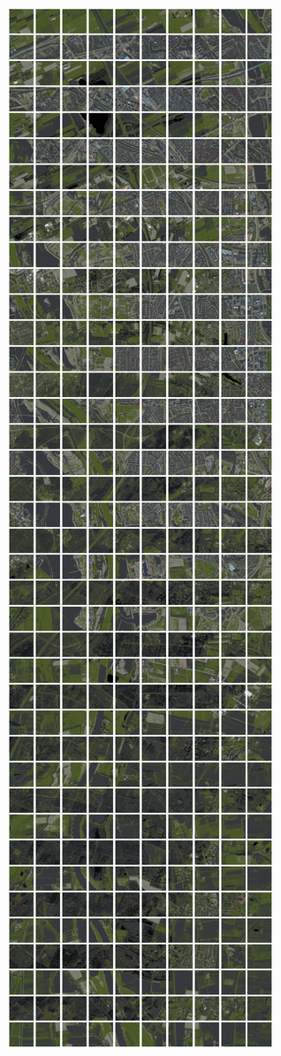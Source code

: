 <html>
<div>
<img src="https://github.com/HakkaTjakka/NL_TILE_MAP/blob/main/18/635/-1051/r.6350.-10510.png" height="44" width="44">
<img src="https://github.com/HakkaTjakka/NL_TILE_MAP/blob/main/18/635/-1051/r.6351.-10510.png" height="44" width="44">
<img src="https://github.com/HakkaTjakka/NL_TILE_MAP/blob/main/18/635/-1051/r.6352.-10510.png" height="44" width="44">
<img src="https://github.com/HakkaTjakka/NL_TILE_MAP/blob/main/18/635/-1051/r.6353.-10510.png" height="44" width="44">
<img src="https://github.com/HakkaTjakka/NL_TILE_MAP/blob/main/18/635/-1051/r.6354.-10510.png" height="44" width="44">
<img src="https://github.com/HakkaTjakka/NL_TILE_MAP/blob/main/18/635/-1051/r.6355.-10510.png" height="44" width="44">
<img src="https://github.com/HakkaTjakka/NL_TILE_MAP/blob/main/18/635/-1051/r.6356.-10510.png" height="44" width="44">
<img src="https://github.com/HakkaTjakka/NL_TILE_MAP/blob/main/18/635/-1051/r.6357.-10510.png" height="44" width="44">
<img src="https://github.com/HakkaTjakka/NL_TILE_MAP/blob/main/18/635/-1051/r.6358.-10510.png" height="44" width="44">
<img src="https://github.com/HakkaTjakka/NL_TILE_MAP/blob/main/18/635/-1051/r.6359.-10510.png" height="44" width="44">
<img src="https://github.com/HakkaTjakka/NL_TILE_MAP/blob/main/18/636/-1051/r.6360.-10510.png" height="44" width="44">
<img src="https://github.com/HakkaTjakka/NL_TILE_MAP/blob/main/18/636/-1051/r.6361.-10510.png" height="44" width="44">
<img src="https://github.com/HakkaTjakka/NL_TILE_MAP/blob/main/18/636/-1051/r.6362.-10510.png" height="44" width="44">
<img src="https://github.com/HakkaTjakka/NL_TILE_MAP/blob/main/18/636/-1051/r.6363.-10510.png" height="44" width="44">
<img src="https://github.com/HakkaTjakka/NL_TILE_MAP/blob/main/18/636/-1051/r.6364.-10510.png" height="44" width="44">
<img src="https://github.com/HakkaTjakka/NL_TILE_MAP/blob/main/18/636/-1051/r.6365.-10510.png" height="44" width="44">
<img src="https://github.com/HakkaTjakka/NL_TILE_MAP/blob/main/18/636/-1051/r.6366.-10510.png" height="44" width="44">
<img src="https://github.com/HakkaTjakka/NL_TILE_MAP/blob/main/18/636/-1051/r.6367.-10510.png" height="44" width="44">
<img src="https://github.com/HakkaTjakka/NL_TILE_MAP/blob/main/18/636/-1051/r.6368.-10510.png" height="44" width="44">
<img src="https://github.com/HakkaTjakka/NL_TILE_MAP/blob/main/18/636/-1051/r.6369.-10510.png" height="44" width="44">
<br>
<img src="https://github.com/HakkaTjakka/NL_TILE_MAP/blob/main/18/635/-1051/r.6350.-10509.png" height="44" width="44">
<img src="https://github.com/HakkaTjakka/NL_TILE_MAP/blob/main/18/635/-1051/r.6351.-10509.png" height="44" width="44">
<img src="https://github.com/HakkaTjakka/NL_TILE_MAP/blob/main/18/635/-1051/r.6352.-10509.png" height="44" width="44">
<img src="https://github.com/HakkaTjakka/NL_TILE_MAP/blob/main/18/635/-1051/r.6353.-10509.png" height="44" width="44">
<img src="https://github.com/HakkaTjakka/NL_TILE_MAP/blob/main/18/635/-1051/r.6354.-10509.png" height="44" width="44">
<img src="https://github.com/HakkaTjakka/NL_TILE_MAP/blob/main/18/635/-1051/r.6355.-10509.png" height="44" width="44">
<img src="https://github.com/HakkaTjakka/NL_TILE_MAP/blob/main/18/635/-1051/r.6356.-10509.png" height="44" width="44">
<img src="https://github.com/HakkaTjakka/NL_TILE_MAP/blob/main/18/635/-1051/r.6357.-10509.png" height="44" width="44">
<img src="https://github.com/HakkaTjakka/NL_TILE_MAP/blob/main/18/635/-1051/r.6358.-10509.png" height="44" width="44">
<img src="https://github.com/HakkaTjakka/NL_TILE_MAP/blob/main/18/635/-1051/r.6359.-10509.png" height="44" width="44">
<img src="https://github.com/HakkaTjakka/NL_TILE_MAP/blob/main/18/636/-1051/r.6360.-10509.png" height="44" width="44">
<img src="https://github.com/HakkaTjakka/NL_TILE_MAP/blob/main/18/636/-1051/r.6361.-10509.png" height="44" width="44">
<img src="https://github.com/HakkaTjakka/NL_TILE_MAP/blob/main/18/636/-1051/r.6362.-10509.png" height="44" width="44">
<img src="https://github.com/HakkaTjakka/NL_TILE_MAP/blob/main/18/636/-1051/r.6363.-10509.png" height="44" width="44">
<img src="https://github.com/HakkaTjakka/NL_TILE_MAP/blob/main/18/636/-1051/r.6364.-10509.png" height="44" width="44">
<img src="https://github.com/HakkaTjakka/NL_TILE_MAP/blob/main/18/636/-1051/r.6365.-10509.png" height="44" width="44">
<img src="https://github.com/HakkaTjakka/NL_TILE_MAP/blob/main/18/636/-1051/r.6366.-10509.png" height="44" width="44">
<img src="https://github.com/HakkaTjakka/NL_TILE_MAP/blob/main/18/636/-1051/r.6367.-10509.png" height="44" width="44">
<img src="https://github.com/HakkaTjakka/NL_TILE_MAP/blob/main/18/636/-1051/r.6368.-10509.png" height="44" width="44">
<img src="https://github.com/HakkaTjakka/NL_TILE_MAP/blob/main/18/636/-1051/r.6369.-10509.png" height="44" width="44">
<br>
<img src="https://github.com/HakkaTjakka/NL_TILE_MAP/blob/main/18/635/-1051/r.6350.-10508.png" height="44" width="44">
<img src="https://github.com/HakkaTjakka/NL_TILE_MAP/blob/main/18/635/-1051/r.6351.-10508.png" height="44" width="44">
<img src="https://github.com/HakkaTjakka/NL_TILE_MAP/blob/main/18/635/-1051/r.6352.-10508.png" height="44" width="44">
<img src="https://github.com/HakkaTjakka/NL_TILE_MAP/blob/main/18/635/-1051/r.6353.-10508.png" height="44" width="44">
<img src="https://github.com/HakkaTjakka/NL_TILE_MAP/blob/main/18/635/-1051/r.6354.-10508.png" height="44" width="44">
<img src="https://github.com/HakkaTjakka/NL_TILE_MAP/blob/main/18/635/-1051/r.6355.-10508.png" height="44" width="44">
<img src="https://github.com/HakkaTjakka/NL_TILE_MAP/blob/main/18/635/-1051/r.6356.-10508.png" height="44" width="44">
<img src="https://github.com/HakkaTjakka/NL_TILE_MAP/blob/main/18/635/-1051/r.6357.-10508.png" height="44" width="44">
<img src="https://github.com/HakkaTjakka/NL_TILE_MAP/blob/main/18/635/-1051/r.6358.-10508.png" height="44" width="44">
<img src="https://github.com/HakkaTjakka/NL_TILE_MAP/blob/main/18/635/-1051/r.6359.-10508.png" height="44" width="44">
<img src="https://github.com/HakkaTjakka/NL_TILE_MAP/blob/main/18/636/-1051/r.6360.-10508.png" height="44" width="44">
<img src="https://github.com/HakkaTjakka/NL_TILE_MAP/blob/main/18/636/-1051/r.6361.-10508.png" height="44" width="44">
<img src="https://github.com/HakkaTjakka/NL_TILE_MAP/blob/main/18/636/-1051/r.6362.-10508.png" height="44" width="44">
<img src="https://github.com/HakkaTjakka/NL_TILE_MAP/blob/main/18/636/-1051/r.6363.-10508.png" height="44" width="44">
<img src="https://github.com/HakkaTjakka/NL_TILE_MAP/blob/main/18/636/-1051/r.6364.-10508.png" height="44" width="44">
<img src="https://github.com/HakkaTjakka/NL_TILE_MAP/blob/main/18/636/-1051/r.6365.-10508.png" height="44" width="44">
<img src="https://github.com/HakkaTjakka/NL_TILE_MAP/blob/main/18/636/-1051/r.6366.-10508.png" height="44" width="44">
<img src="https://github.com/HakkaTjakka/NL_TILE_MAP/blob/main/18/636/-1051/r.6367.-10508.png" height="44" width="44">
<img src="https://github.com/HakkaTjakka/NL_TILE_MAP/blob/main/18/636/-1051/r.6368.-10508.png" height="44" width="44">
<img src="https://github.com/HakkaTjakka/NL_TILE_MAP/blob/main/18/636/-1051/r.6369.-10508.png" height="44" width="44">
<br>
<img src="https://github.com/HakkaTjakka/NL_TILE_MAP/blob/main/18/635/-1051/r.6350.-10507.png" height="44" width="44">
<img src="https://github.com/HakkaTjakka/NL_TILE_MAP/blob/main/18/635/-1051/r.6351.-10507.png" height="44" width="44">
<img src="https://github.com/HakkaTjakka/NL_TILE_MAP/blob/main/18/635/-1051/r.6352.-10507.png" height="44" width="44">
<img src="https://github.com/HakkaTjakka/NL_TILE_MAP/blob/main/18/635/-1051/r.6353.-10507.png" height="44" width="44">
<img src="https://github.com/HakkaTjakka/NL_TILE_MAP/blob/main/18/635/-1051/r.6354.-10507.png" height="44" width="44">
<img src="https://github.com/HakkaTjakka/NL_TILE_MAP/blob/main/18/635/-1051/r.6355.-10507.png" height="44" width="44">
<img src="https://github.com/HakkaTjakka/NL_TILE_MAP/blob/main/18/635/-1051/r.6356.-10507.png" height="44" width="44">
<img src="https://github.com/HakkaTjakka/NL_TILE_MAP/blob/main/18/635/-1051/r.6357.-10507.png" height="44" width="44">
<img src="https://github.com/HakkaTjakka/NL_TILE_MAP/blob/main/18/635/-1051/r.6358.-10507.png" height="44" width="44">
<img src="https://github.com/HakkaTjakka/NL_TILE_MAP/blob/main/18/635/-1051/r.6359.-10507.png" height="44" width="44">
<img src="https://github.com/HakkaTjakka/NL_TILE_MAP/blob/main/18/636/-1051/r.6360.-10507.png" height="44" width="44">
<img src="https://github.com/HakkaTjakka/NL_TILE_MAP/blob/main/18/636/-1051/r.6361.-10507.png" height="44" width="44">
<img src="https://github.com/HakkaTjakka/NL_TILE_MAP/blob/main/18/636/-1051/r.6362.-10507.png" height="44" width="44">
<img src="https://github.com/HakkaTjakka/NL_TILE_MAP/blob/main/18/636/-1051/r.6363.-10507.png" height="44" width="44">
<img src="https://github.com/HakkaTjakka/NL_TILE_MAP/blob/main/18/636/-1051/r.6364.-10507.png" height="44" width="44">
<img src="https://github.com/HakkaTjakka/NL_TILE_MAP/blob/main/18/636/-1051/r.6365.-10507.png" height="44" width="44">
<img src="https://github.com/HakkaTjakka/NL_TILE_MAP/blob/main/18/636/-1051/r.6366.-10507.png" height="44" width="44">
<img src="https://github.com/HakkaTjakka/NL_TILE_MAP/blob/main/18/636/-1051/r.6367.-10507.png" height="44" width="44">
<img src="https://github.com/HakkaTjakka/NL_TILE_MAP/blob/main/18/636/-1051/r.6368.-10507.png" height="44" width="44">
<img src="https://github.com/HakkaTjakka/NL_TILE_MAP/blob/main/18/636/-1051/r.6369.-10507.png" height="44" width="44">
<br>
<img src="https://github.com/HakkaTjakka/NL_TILE_MAP/blob/main/18/635/-1051/r.6350.-10506.png" height="44" width="44">
<img src="https://github.com/HakkaTjakka/NL_TILE_MAP/blob/main/18/635/-1051/r.6351.-10506.png" height="44" width="44">
<img src="https://github.com/HakkaTjakka/NL_TILE_MAP/blob/main/18/635/-1051/r.6352.-10506.png" height="44" width="44">
<img src="https://github.com/HakkaTjakka/NL_TILE_MAP/blob/main/18/635/-1051/r.6353.-10506.png" height="44" width="44">
<img src="https://github.com/HakkaTjakka/NL_TILE_MAP/blob/main/18/635/-1051/r.6354.-10506.png" height="44" width="44">
<img src="https://github.com/HakkaTjakka/NL_TILE_MAP/blob/main/18/635/-1051/r.6355.-10506.png" height="44" width="44">
<img src="https://github.com/HakkaTjakka/NL_TILE_MAP/blob/main/18/635/-1051/r.6356.-10506.png" height="44" width="44">
<img src="https://github.com/HakkaTjakka/NL_TILE_MAP/blob/main/18/635/-1051/r.6357.-10506.png" height="44" width="44">
<img src="https://github.com/HakkaTjakka/NL_TILE_MAP/blob/main/18/635/-1051/r.6358.-10506.png" height="44" width="44">
<img src="https://github.com/HakkaTjakka/NL_TILE_MAP/blob/main/18/635/-1051/r.6359.-10506.png" height="44" width="44">
<img src="https://github.com/HakkaTjakka/NL_TILE_MAP/blob/main/18/636/-1051/r.6360.-10506.png" height="44" width="44">
<img src="https://github.com/HakkaTjakka/NL_TILE_MAP/blob/main/18/636/-1051/r.6361.-10506.png" height="44" width="44">
<img src="https://github.com/HakkaTjakka/NL_TILE_MAP/blob/main/18/636/-1051/r.6362.-10506.png" height="44" width="44">
<img src="https://github.com/HakkaTjakka/NL_TILE_MAP/blob/main/18/636/-1051/r.6363.-10506.png" height="44" width="44">
<img src="https://github.com/HakkaTjakka/NL_TILE_MAP/blob/main/18/636/-1051/r.6364.-10506.png" height="44" width="44">
<img src="https://github.com/HakkaTjakka/NL_TILE_MAP/blob/main/18/636/-1051/r.6365.-10506.png" height="44" width="44">
<img src="https://github.com/HakkaTjakka/NL_TILE_MAP/blob/main/18/636/-1051/r.6366.-10506.png" height="44" width="44">
<img src="https://github.com/HakkaTjakka/NL_TILE_MAP/blob/main/18/636/-1051/r.6367.-10506.png" height="44" width="44">
<img src="https://github.com/HakkaTjakka/NL_TILE_MAP/blob/main/18/636/-1051/r.6368.-10506.png" height="44" width="44">
<img src="https://github.com/HakkaTjakka/NL_TILE_MAP/blob/main/18/636/-1051/r.6369.-10506.png" height="44" width="44">
<br>
<img src="https://github.com/HakkaTjakka/NL_TILE_MAP/blob/main/18/635/-1051/r.6350.-10505.png" height="44" width="44">
<img src="https://github.com/HakkaTjakka/NL_TILE_MAP/blob/main/18/635/-1051/r.6351.-10505.png" height="44" width="44">
<img src="https://github.com/HakkaTjakka/NL_TILE_MAP/blob/main/18/635/-1051/r.6352.-10505.png" height="44" width="44">
<img src="https://github.com/HakkaTjakka/NL_TILE_MAP/blob/main/18/635/-1051/r.6353.-10505.png" height="44" width="44">
<img src="https://github.com/HakkaTjakka/NL_TILE_MAP/blob/main/18/635/-1051/r.6354.-10505.png" height="44" width="44">
<img src="https://github.com/HakkaTjakka/NL_TILE_MAP/blob/main/18/635/-1051/r.6355.-10505.png" height="44" width="44">
<img src="https://github.com/HakkaTjakka/NL_TILE_MAP/blob/main/18/635/-1051/r.6356.-10505.png" height="44" width="44">
<img src="https://github.com/HakkaTjakka/NL_TILE_MAP/blob/main/18/635/-1051/r.6357.-10505.png" height="44" width="44">
<img src="https://github.com/HakkaTjakka/NL_TILE_MAP/blob/main/18/635/-1051/r.6358.-10505.png" height="44" width="44">
<img src="https://github.com/HakkaTjakka/NL_TILE_MAP/blob/main/18/635/-1051/r.6359.-10505.png" height="44" width="44">
<img src="https://github.com/HakkaTjakka/NL_TILE_MAP/blob/main/18/636/-1051/r.6360.-10505.png" height="44" width="44">
<img src="https://github.com/HakkaTjakka/NL_TILE_MAP/blob/main/18/636/-1051/r.6361.-10505.png" height="44" width="44">
<img src="https://github.com/HakkaTjakka/NL_TILE_MAP/blob/main/18/636/-1051/r.6362.-10505.png" height="44" width="44">
<img src="https://github.com/HakkaTjakka/NL_TILE_MAP/blob/main/18/636/-1051/r.6363.-10505.png" height="44" width="44">
<img src="https://github.com/HakkaTjakka/NL_TILE_MAP/blob/main/18/636/-1051/r.6364.-10505.png" height="44" width="44">
<img src="https://github.com/HakkaTjakka/NL_TILE_MAP/blob/main/18/636/-1051/r.6365.-10505.png" height="44" width="44">
<img src="https://github.com/HakkaTjakka/NL_TILE_MAP/blob/main/18/636/-1051/r.6366.-10505.png" height="44" width="44">
<img src="https://github.com/HakkaTjakka/NL_TILE_MAP/blob/main/18/636/-1051/r.6367.-10505.png" height="44" width="44">
<img src="https://github.com/HakkaTjakka/NL_TILE_MAP/blob/main/18/636/-1051/r.6368.-10505.png" height="44" width="44">
<img src="https://github.com/HakkaTjakka/NL_TILE_MAP/blob/main/18/636/-1051/r.6369.-10505.png" height="44" width="44">
<br>
<img src="https://github.com/HakkaTjakka/NL_TILE_MAP/blob/main/18/635/-1051/r.6350.-10504.png" height="44" width="44">
<img src="https://github.com/HakkaTjakka/NL_TILE_MAP/blob/main/18/635/-1051/r.6351.-10504.png" height="44" width="44">
<img src="https://github.com/HakkaTjakka/NL_TILE_MAP/blob/main/18/635/-1051/r.6352.-10504.png" height="44" width="44">
<img src="https://github.com/HakkaTjakka/NL_TILE_MAP/blob/main/18/635/-1051/r.6353.-10504.png" height="44" width="44">
<img src="https://github.com/HakkaTjakka/NL_TILE_MAP/blob/main/18/635/-1051/r.6354.-10504.png" height="44" width="44">
<img src="https://github.com/HakkaTjakka/NL_TILE_MAP/blob/main/18/635/-1051/r.6355.-10504.png" height="44" width="44">
<img src="https://github.com/HakkaTjakka/NL_TILE_MAP/blob/main/18/635/-1051/r.6356.-10504.png" height="44" width="44">
<img src="https://github.com/HakkaTjakka/NL_TILE_MAP/blob/main/18/635/-1051/r.6357.-10504.png" height="44" width="44">
<img src="https://github.com/HakkaTjakka/NL_TILE_MAP/blob/main/18/635/-1051/r.6358.-10504.png" height="44" width="44">
<img src="https://github.com/HakkaTjakka/NL_TILE_MAP/blob/main/18/635/-1051/r.6359.-10504.png" height="44" width="44">
<img src="https://github.com/HakkaTjakka/NL_TILE_MAP/blob/main/18/636/-1051/r.6360.-10504.png" height="44" width="44">
<img src="https://github.com/HakkaTjakka/NL_TILE_MAP/blob/main/18/636/-1051/r.6361.-10504.png" height="44" width="44">
<img src="https://github.com/HakkaTjakka/NL_TILE_MAP/blob/main/18/636/-1051/r.6362.-10504.png" height="44" width="44">
<img src="https://github.com/HakkaTjakka/NL_TILE_MAP/blob/main/18/636/-1051/r.6363.-10504.png" height="44" width="44">
<img src="https://github.com/HakkaTjakka/NL_TILE_MAP/blob/main/18/636/-1051/r.6364.-10504.png" height="44" width="44">
<img src="https://github.com/HakkaTjakka/NL_TILE_MAP/blob/main/18/636/-1051/r.6365.-10504.png" height="44" width="44">
<img src="https://github.com/HakkaTjakka/NL_TILE_MAP/blob/main/18/636/-1051/r.6366.-10504.png" height="44" width="44">
<img src="https://github.com/HakkaTjakka/NL_TILE_MAP/blob/main/18/636/-1051/r.6367.-10504.png" height="44" width="44">
<img src="https://github.com/HakkaTjakka/NL_TILE_MAP/blob/main/18/636/-1051/r.6368.-10504.png" height="44" width="44">
<img src="https://github.com/HakkaTjakka/NL_TILE_MAP/blob/main/18/636/-1051/r.6369.-10504.png" height="44" width="44">
<br>
<img src="https://github.com/HakkaTjakka/NL_TILE_MAP/blob/main/18/635/-1051/r.6350.-10503.png" height="44" width="44">
<img src="https://github.com/HakkaTjakka/NL_TILE_MAP/blob/main/18/635/-1051/r.6351.-10503.png" height="44" width="44">
<img src="https://github.com/HakkaTjakka/NL_TILE_MAP/blob/main/18/635/-1051/r.6352.-10503.png" height="44" width="44">
<img src="https://github.com/HakkaTjakka/NL_TILE_MAP/blob/main/18/635/-1051/r.6353.-10503.png" height="44" width="44">
<img src="https://github.com/HakkaTjakka/NL_TILE_MAP/blob/main/18/635/-1051/r.6354.-10503.png" height="44" width="44">
<img src="https://github.com/HakkaTjakka/NL_TILE_MAP/blob/main/18/635/-1051/r.6355.-10503.png" height="44" width="44">
<img src="https://github.com/HakkaTjakka/NL_TILE_MAP/blob/main/18/635/-1051/r.6356.-10503.png" height="44" width="44">
<img src="https://github.com/HakkaTjakka/NL_TILE_MAP/blob/main/18/635/-1051/r.6357.-10503.png" height="44" width="44">
<img src="https://github.com/HakkaTjakka/NL_TILE_MAP/blob/main/18/635/-1051/r.6358.-10503.png" height="44" width="44">
<img src="https://github.com/HakkaTjakka/NL_TILE_MAP/blob/main/18/635/-1051/r.6359.-10503.png" height="44" width="44">
<img src="https://github.com/HakkaTjakka/NL_TILE_MAP/blob/main/18/636/-1051/r.6360.-10503.png" height="44" width="44">
<img src="https://github.com/HakkaTjakka/NL_TILE_MAP/blob/main/18/636/-1051/r.6361.-10503.png" height="44" width="44">
<img src="https://github.com/HakkaTjakka/NL_TILE_MAP/blob/main/18/636/-1051/r.6362.-10503.png" height="44" width="44">
<img src="https://github.com/HakkaTjakka/NL_TILE_MAP/blob/main/18/636/-1051/r.6363.-10503.png" height="44" width="44">
<img src="https://github.com/HakkaTjakka/NL_TILE_MAP/blob/main/18/636/-1051/r.6364.-10503.png" height="44" width="44">
<img src="https://github.com/HakkaTjakka/NL_TILE_MAP/blob/main/18/636/-1051/r.6365.-10503.png" height="44" width="44">
<img src="https://github.com/HakkaTjakka/NL_TILE_MAP/blob/main/18/636/-1051/r.6366.-10503.png" height="44" width="44">
<img src="https://github.com/HakkaTjakka/NL_TILE_MAP/blob/main/18/636/-1051/r.6367.-10503.png" height="44" width="44">
<img src="https://github.com/HakkaTjakka/NL_TILE_MAP/blob/main/18/636/-1051/r.6368.-10503.png" height="44" width="44">
<img src="https://github.com/HakkaTjakka/NL_TILE_MAP/blob/main/18/636/-1051/r.6369.-10503.png" height="44" width="44">
<br>
<img src="https://github.com/HakkaTjakka/NL_TILE_MAP/blob/main/18/635/-1051/r.6350.-10502.png" height="44" width="44">
<img src="https://github.com/HakkaTjakka/NL_TILE_MAP/blob/main/18/635/-1051/r.6351.-10502.png" height="44" width="44">
<img src="https://github.com/HakkaTjakka/NL_TILE_MAP/blob/main/18/635/-1051/r.6352.-10502.png" height="44" width="44">
<img src="https://github.com/HakkaTjakka/NL_TILE_MAP/blob/main/18/635/-1051/r.6353.-10502.png" height="44" width="44">
<img src="https://github.com/HakkaTjakka/NL_TILE_MAP/blob/main/18/635/-1051/r.6354.-10502.png" height="44" width="44">
<img src="https://github.com/HakkaTjakka/NL_TILE_MAP/blob/main/18/635/-1051/r.6355.-10502.png" height="44" width="44">
<img src="https://github.com/HakkaTjakka/NL_TILE_MAP/blob/main/18/635/-1051/r.6356.-10502.png" height="44" width="44">
<img src="https://github.com/HakkaTjakka/NL_TILE_MAP/blob/main/18/635/-1051/r.6357.-10502.png" height="44" width="44">
<img src="https://github.com/HakkaTjakka/NL_TILE_MAP/blob/main/18/635/-1051/r.6358.-10502.png" height="44" width="44">
<img src="https://github.com/HakkaTjakka/NL_TILE_MAP/blob/main/18/635/-1051/r.6359.-10502.png" height="44" width="44">
<img src="https://github.com/HakkaTjakka/NL_TILE_MAP/blob/main/18/636/-1051/r.6360.-10502.png" height="44" width="44">
<img src="https://github.com/HakkaTjakka/NL_TILE_MAP/blob/main/18/636/-1051/r.6361.-10502.png" height="44" width="44">
<img src="https://github.com/HakkaTjakka/NL_TILE_MAP/blob/main/18/636/-1051/r.6362.-10502.png" height="44" width="44">
<img src="https://github.com/HakkaTjakka/NL_TILE_MAP/blob/main/18/636/-1051/r.6363.-10502.png" height="44" width="44">
<img src="https://github.com/HakkaTjakka/NL_TILE_MAP/blob/main/18/636/-1051/r.6364.-10502.png" height="44" width="44">
<img src="https://github.com/HakkaTjakka/NL_TILE_MAP/blob/main/18/636/-1051/r.6365.-10502.png" height="44" width="44">
<img src="https://github.com/HakkaTjakka/NL_TILE_MAP/blob/main/18/636/-1051/r.6366.-10502.png" height="44" width="44">
<img src="https://github.com/HakkaTjakka/NL_TILE_MAP/blob/main/18/636/-1051/r.6367.-10502.png" height="44" width="44">
<img src="https://github.com/HakkaTjakka/NL_TILE_MAP/blob/main/18/636/-1051/r.6368.-10502.png" height="44" width="44">
<img src="https://github.com/HakkaTjakka/NL_TILE_MAP/blob/main/18/636/-1051/r.6369.-10502.png" height="44" width="44">
<br>
<img src="https://github.com/HakkaTjakka/NL_TILE_MAP/blob/main/18/635/-1051/r.6350.-10501.png" height="44" width="44">
<img src="https://github.com/HakkaTjakka/NL_TILE_MAP/blob/main/18/635/-1051/r.6351.-10501.png" height="44" width="44">
<img src="https://github.com/HakkaTjakka/NL_TILE_MAP/blob/main/18/635/-1051/r.6352.-10501.png" height="44" width="44">
<img src="https://github.com/HakkaTjakka/NL_TILE_MAP/blob/main/18/635/-1051/r.6353.-10501.png" height="44" width="44">
<img src="https://github.com/HakkaTjakka/NL_TILE_MAP/blob/main/18/635/-1051/r.6354.-10501.png" height="44" width="44">
<img src="https://github.com/HakkaTjakka/NL_TILE_MAP/blob/main/18/635/-1051/r.6355.-10501.png" height="44" width="44">
<img src="https://github.com/HakkaTjakka/NL_TILE_MAP/blob/main/18/635/-1051/r.6356.-10501.png" height="44" width="44">
<img src="https://github.com/HakkaTjakka/NL_TILE_MAP/blob/main/18/635/-1051/r.6357.-10501.png" height="44" width="44">
<img src="https://github.com/HakkaTjakka/NL_TILE_MAP/blob/main/18/635/-1051/r.6358.-10501.png" height="44" width="44">
<img src="https://github.com/HakkaTjakka/NL_TILE_MAP/blob/main/18/635/-1051/r.6359.-10501.png" height="44" width="44">
<img src="https://github.com/HakkaTjakka/NL_TILE_MAP/blob/main/18/636/-1051/r.6360.-10501.png" height="44" width="44">
<img src="https://github.com/HakkaTjakka/NL_TILE_MAP/blob/main/18/636/-1051/r.6361.-10501.png" height="44" width="44">
<img src="https://github.com/HakkaTjakka/NL_TILE_MAP/blob/main/18/636/-1051/r.6362.-10501.png" height="44" width="44">
<img src="https://github.com/HakkaTjakka/NL_TILE_MAP/blob/main/18/636/-1051/r.6363.-10501.png" height="44" width="44">
<img src="https://github.com/HakkaTjakka/NL_TILE_MAP/blob/main/18/636/-1051/r.6364.-10501.png" height="44" width="44">
<img src="https://github.com/HakkaTjakka/NL_TILE_MAP/blob/main/18/636/-1051/r.6365.-10501.png" height="44" width="44">
<img src="https://github.com/HakkaTjakka/NL_TILE_MAP/blob/main/18/636/-1051/r.6366.-10501.png" height="44" width="44">
<img src="https://github.com/HakkaTjakka/NL_TILE_MAP/blob/main/18/636/-1051/r.6367.-10501.png" height="44" width="44">
<img src="https://github.com/HakkaTjakka/NL_TILE_MAP/blob/main/18/636/-1051/r.6368.-10501.png" height="44" width="44">
<img src="https://github.com/HakkaTjakka/NL_TILE_MAP/blob/main/18/636/-1051/r.6369.-10501.png" height="44" width="44">
<br>
<img src="https://github.com/HakkaTjakka/NL_TILE_MAP/blob/main/18/635/-1050/r.6350.-10500.png" height="44" width="44">
<img src="https://github.com/HakkaTjakka/NL_TILE_MAP/blob/main/18/635/-1050/r.6351.-10500.png" height="44" width="44">
<img src="https://github.com/HakkaTjakka/NL_TILE_MAP/blob/main/18/635/-1050/r.6352.-10500.png" height="44" width="44">
<img src="https://github.com/HakkaTjakka/NL_TILE_MAP/blob/main/18/635/-1050/r.6353.-10500.png" height="44" width="44">
<img src="https://github.com/HakkaTjakka/NL_TILE_MAP/blob/main/18/635/-1050/r.6354.-10500.png" height="44" width="44">
<img src="https://github.com/HakkaTjakka/NL_TILE_MAP/blob/main/18/635/-1050/r.6355.-10500.png" height="44" width="44">
<img src="https://github.com/HakkaTjakka/NL_TILE_MAP/blob/main/18/635/-1050/r.6356.-10500.png" height="44" width="44">
<img src="https://github.com/HakkaTjakka/NL_TILE_MAP/blob/main/18/635/-1050/r.6357.-10500.png" height="44" width="44">
<img src="https://github.com/HakkaTjakka/NL_TILE_MAP/blob/main/18/635/-1050/r.6358.-10500.png" height="44" width="44">
<img src="https://github.com/HakkaTjakka/NL_TILE_MAP/blob/main/18/635/-1050/r.6359.-10500.png" height="44" width="44">
<img src="https://github.com/HakkaTjakka/NL_TILE_MAP/blob/main/18/636/-1050/r.6360.-10500.png" height="44" width="44">
<img src="https://github.com/HakkaTjakka/NL_TILE_MAP/blob/main/18/636/-1050/r.6361.-10500.png" height="44" width="44">
<img src="https://github.com/HakkaTjakka/NL_TILE_MAP/blob/main/18/636/-1050/r.6362.-10500.png" height="44" width="44">
<img src="https://github.com/HakkaTjakka/NL_TILE_MAP/blob/main/18/636/-1050/r.6363.-10500.png" height="44" width="44">
<img src="https://github.com/HakkaTjakka/NL_TILE_MAP/blob/main/18/636/-1050/r.6364.-10500.png" height="44" width="44">
<img src="https://github.com/HakkaTjakka/NL_TILE_MAP/blob/main/18/636/-1050/r.6365.-10500.png" height="44" width="44">
<img src="https://github.com/HakkaTjakka/NL_TILE_MAP/blob/main/18/636/-1050/r.6366.-10500.png" height="44" width="44">
<img src="https://github.com/HakkaTjakka/NL_TILE_MAP/blob/main/18/636/-1050/r.6367.-10500.png" height="44" width="44">
<img src="https://github.com/HakkaTjakka/NL_TILE_MAP/blob/main/18/636/-1050/r.6368.-10500.png" height="44" width="44">
<img src="https://github.com/HakkaTjakka/NL_TILE_MAP/blob/main/18/636/-1050/r.6369.-10500.png" height="44" width="44">
<br>
<img src="https://github.com/HakkaTjakka/NL_TILE_MAP/blob/main/18/635/-1050/r.6350.-10499.png" height="44" width="44">
<img src="https://github.com/HakkaTjakka/NL_TILE_MAP/blob/main/18/635/-1050/r.6351.-10499.png" height="44" width="44">
<img src="https://github.com/HakkaTjakka/NL_TILE_MAP/blob/main/18/635/-1050/r.6352.-10499.png" height="44" width="44">
<img src="https://github.com/HakkaTjakka/NL_TILE_MAP/blob/main/18/635/-1050/r.6353.-10499.png" height="44" width="44">
<img src="https://github.com/HakkaTjakka/NL_TILE_MAP/blob/main/18/635/-1050/r.6354.-10499.png" height="44" width="44">
<img src="https://github.com/HakkaTjakka/NL_TILE_MAP/blob/main/18/635/-1050/r.6355.-10499.png" height="44" width="44">
<img src="https://github.com/HakkaTjakka/NL_TILE_MAP/blob/main/18/635/-1050/r.6356.-10499.png" height="44" width="44">
<img src="https://github.com/HakkaTjakka/NL_TILE_MAP/blob/main/18/635/-1050/r.6357.-10499.png" height="44" width="44">
<img src="https://github.com/HakkaTjakka/NL_TILE_MAP/blob/main/18/635/-1050/r.6358.-10499.png" height="44" width="44">
<img src="https://github.com/HakkaTjakka/NL_TILE_MAP/blob/main/18/635/-1050/r.6359.-10499.png" height="44" width="44">
<img src="https://github.com/HakkaTjakka/NL_TILE_MAP/blob/main/18/636/-1050/r.6360.-10499.png" height="44" width="44">
<img src="https://github.com/HakkaTjakka/NL_TILE_MAP/blob/main/18/636/-1050/r.6361.-10499.png" height="44" width="44">
<img src="https://github.com/HakkaTjakka/NL_TILE_MAP/blob/main/18/636/-1050/r.6362.-10499.png" height="44" width="44">
<img src="https://github.com/HakkaTjakka/NL_TILE_MAP/blob/main/18/636/-1050/r.6363.-10499.png" height="44" width="44">
<img src="https://github.com/HakkaTjakka/NL_TILE_MAP/blob/main/18/636/-1050/r.6364.-10499.png" height="44" width="44">
<img src="https://github.com/HakkaTjakka/NL_TILE_MAP/blob/main/18/636/-1050/r.6365.-10499.png" height="44" width="44">
<img src="https://github.com/HakkaTjakka/NL_TILE_MAP/blob/main/18/636/-1050/r.6366.-10499.png" height="44" width="44">
<img src="https://github.com/HakkaTjakka/NL_TILE_MAP/blob/main/18/636/-1050/r.6367.-10499.png" height="44" width="44">
<img src="https://github.com/HakkaTjakka/NL_TILE_MAP/blob/main/18/636/-1050/r.6368.-10499.png" height="44" width="44">
<img src="https://github.com/HakkaTjakka/NL_TILE_MAP/blob/main/18/636/-1050/r.6369.-10499.png" height="44" width="44">
<br>
<img src="https://github.com/HakkaTjakka/NL_TILE_MAP/blob/main/18/635/-1050/r.6350.-10498.png" height="44" width="44">
<img src="https://github.com/HakkaTjakka/NL_TILE_MAP/blob/main/18/635/-1050/r.6351.-10498.png" height="44" width="44">
<img src="https://github.com/HakkaTjakka/NL_TILE_MAP/blob/main/18/635/-1050/r.6352.-10498.png" height="44" width="44">
<img src="https://github.com/HakkaTjakka/NL_TILE_MAP/blob/main/18/635/-1050/r.6353.-10498.png" height="44" width="44">
<img src="https://github.com/HakkaTjakka/NL_TILE_MAP/blob/main/18/635/-1050/r.6354.-10498.png" height="44" width="44">
<img src="https://github.com/HakkaTjakka/NL_TILE_MAP/blob/main/18/635/-1050/r.6355.-10498.png" height="44" width="44">
<img src="https://github.com/HakkaTjakka/NL_TILE_MAP/blob/main/18/635/-1050/r.6356.-10498.png" height="44" width="44">
<img src="https://github.com/HakkaTjakka/NL_TILE_MAP/blob/main/18/635/-1050/r.6357.-10498.png" height="44" width="44">
<img src="https://github.com/HakkaTjakka/NL_TILE_MAP/blob/main/18/635/-1050/r.6358.-10498.png" height="44" width="44">
<img src="https://github.com/HakkaTjakka/NL_TILE_MAP/blob/main/18/635/-1050/r.6359.-10498.png" height="44" width="44">
<img src="https://github.com/HakkaTjakka/NL_TILE_MAP/blob/main/18/636/-1050/r.6360.-10498.png" height="44" width="44">
<img src="https://github.com/HakkaTjakka/NL_TILE_MAP/blob/main/18/636/-1050/r.6361.-10498.png" height="44" width="44">
<img src="https://github.com/HakkaTjakka/NL_TILE_MAP/blob/main/18/636/-1050/r.6362.-10498.png" height="44" width="44">
<img src="https://github.com/HakkaTjakka/NL_TILE_MAP/blob/main/18/636/-1050/r.6363.-10498.png" height="44" width="44">
<img src="https://github.com/HakkaTjakka/NL_TILE_MAP/blob/main/18/636/-1050/r.6364.-10498.png" height="44" width="44">
<img src="https://github.com/HakkaTjakka/NL_TILE_MAP/blob/main/18/636/-1050/r.6365.-10498.png" height="44" width="44">
<img src="https://github.com/HakkaTjakka/NL_TILE_MAP/blob/main/18/636/-1050/r.6366.-10498.png" height="44" width="44">
<img src="https://github.com/HakkaTjakka/NL_TILE_MAP/blob/main/18/636/-1050/r.6367.-10498.png" height="44" width="44">
<img src="https://github.com/HakkaTjakka/NL_TILE_MAP/blob/main/18/636/-1050/r.6368.-10498.png" height="44" width="44">
<img src="https://github.com/HakkaTjakka/NL_TILE_MAP/blob/main/18/636/-1050/r.6369.-10498.png" height="44" width="44">
<br>
<img src="https://github.com/HakkaTjakka/NL_TILE_MAP/blob/main/18/635/-1050/r.6350.-10497.png" height="44" width="44">
<img src="https://github.com/HakkaTjakka/NL_TILE_MAP/blob/main/18/635/-1050/r.6351.-10497.png" height="44" width="44">
<img src="https://github.com/HakkaTjakka/NL_TILE_MAP/blob/main/18/635/-1050/r.6352.-10497.png" height="44" width="44">
<img src="https://github.com/HakkaTjakka/NL_TILE_MAP/blob/main/18/635/-1050/r.6353.-10497.png" height="44" width="44">
<img src="https://github.com/HakkaTjakka/NL_TILE_MAP/blob/main/18/635/-1050/r.6354.-10497.png" height="44" width="44">
<img src="https://github.com/HakkaTjakka/NL_TILE_MAP/blob/main/18/635/-1050/r.6355.-10497.png" height="44" width="44">
<img src="https://github.com/HakkaTjakka/NL_TILE_MAP/blob/main/18/635/-1050/r.6356.-10497.png" height="44" width="44">
<img src="https://github.com/HakkaTjakka/NL_TILE_MAP/blob/main/18/635/-1050/r.6357.-10497.png" height="44" width="44">
<img src="https://github.com/HakkaTjakka/NL_TILE_MAP/blob/main/18/635/-1050/r.6358.-10497.png" height="44" width="44">
<img src="https://github.com/HakkaTjakka/NL_TILE_MAP/blob/main/18/635/-1050/r.6359.-10497.png" height="44" width="44">
<img src="https://github.com/HakkaTjakka/NL_TILE_MAP/blob/main/18/636/-1050/r.6360.-10497.png" height="44" width="44">
<img src="https://github.com/HakkaTjakka/NL_TILE_MAP/blob/main/18/636/-1050/r.6361.-10497.png" height="44" width="44">
<img src="https://github.com/HakkaTjakka/NL_TILE_MAP/blob/main/18/636/-1050/r.6362.-10497.png" height="44" width="44">
<img src="https://github.com/HakkaTjakka/NL_TILE_MAP/blob/main/18/636/-1050/r.6363.-10497.png" height="44" width="44">
<img src="https://github.com/HakkaTjakka/NL_TILE_MAP/blob/main/18/636/-1050/r.6364.-10497.png" height="44" width="44">
<img src="https://github.com/HakkaTjakka/NL_TILE_MAP/blob/main/18/636/-1050/r.6365.-10497.png" height="44" width="44">
<img src="https://github.com/HakkaTjakka/NL_TILE_MAP/blob/main/18/636/-1050/r.6366.-10497.png" height="44" width="44">
<img src="https://github.com/HakkaTjakka/NL_TILE_MAP/blob/main/18/636/-1050/r.6367.-10497.png" height="44" width="44">
<img src="https://github.com/HakkaTjakka/NL_TILE_MAP/blob/main/18/636/-1050/r.6368.-10497.png" height="44" width="44">
<img src="https://github.com/HakkaTjakka/NL_TILE_MAP/blob/main/18/636/-1050/r.6369.-10497.png" height="44" width="44">
<br>
<img src="https://github.com/HakkaTjakka/NL_TILE_MAP/blob/main/18/635/-1050/r.6350.-10496.png" height="44" width="44">
<img src="https://github.com/HakkaTjakka/NL_TILE_MAP/blob/main/18/635/-1050/r.6351.-10496.png" height="44" width="44">
<img src="https://github.com/HakkaTjakka/NL_TILE_MAP/blob/main/18/635/-1050/r.6352.-10496.png" height="44" width="44">
<img src="https://github.com/HakkaTjakka/NL_TILE_MAP/blob/main/18/635/-1050/r.6353.-10496.png" height="44" width="44">
<img src="https://github.com/HakkaTjakka/NL_TILE_MAP/blob/main/18/635/-1050/r.6354.-10496.png" height="44" width="44">
<img src="https://github.com/HakkaTjakka/NL_TILE_MAP/blob/main/18/635/-1050/r.6355.-10496.png" height="44" width="44">
<img src="https://github.com/HakkaTjakka/NL_TILE_MAP/blob/main/18/635/-1050/r.6356.-10496.png" height="44" width="44">
<img src="https://github.com/HakkaTjakka/NL_TILE_MAP/blob/main/18/635/-1050/r.6357.-10496.png" height="44" width="44">
<img src="https://github.com/HakkaTjakka/NL_TILE_MAP/blob/main/18/635/-1050/r.6358.-10496.png" height="44" width="44">
<img src="https://github.com/HakkaTjakka/NL_TILE_MAP/blob/main/18/635/-1050/r.6359.-10496.png" height="44" width="44">
<img src="https://github.com/HakkaTjakka/NL_TILE_MAP/blob/main/18/636/-1050/r.6360.-10496.png" height="44" width="44">
<img src="https://github.com/HakkaTjakka/NL_TILE_MAP/blob/main/18/636/-1050/r.6361.-10496.png" height="44" width="44">
<img src="https://github.com/HakkaTjakka/NL_TILE_MAP/blob/main/18/636/-1050/r.6362.-10496.png" height="44" width="44">
<img src="https://github.com/HakkaTjakka/NL_TILE_MAP/blob/main/18/636/-1050/r.6363.-10496.png" height="44" width="44">
<img src="https://github.com/HakkaTjakka/NL_TILE_MAP/blob/main/18/636/-1050/r.6364.-10496.png" height="44" width="44">
<img src="https://github.com/HakkaTjakka/NL_TILE_MAP/blob/main/18/636/-1050/r.6365.-10496.png" height="44" width="44">
<img src="https://github.com/HakkaTjakka/NL_TILE_MAP/blob/main/18/636/-1050/r.6366.-10496.png" height="44" width="44">
<img src="https://github.com/HakkaTjakka/NL_TILE_MAP/blob/main/18/636/-1050/r.6367.-10496.png" height="44" width="44">
<img src="https://github.com/HakkaTjakka/NL_TILE_MAP/blob/main/18/636/-1050/r.6368.-10496.png" height="44" width="44">
<img src="https://github.com/HakkaTjakka/NL_TILE_MAP/blob/main/18/636/-1050/r.6369.-10496.png" height="44" width="44">
<br>
<img src="https://github.com/HakkaTjakka/NL_TILE_MAP/blob/main/18/635/-1050/r.6350.-10495.png" height="44" width="44">
<img src="https://github.com/HakkaTjakka/NL_TILE_MAP/blob/main/18/635/-1050/r.6351.-10495.png" height="44" width="44">
<img src="https://github.com/HakkaTjakka/NL_TILE_MAP/blob/main/18/635/-1050/r.6352.-10495.png" height="44" width="44">
<img src="https://github.com/HakkaTjakka/NL_TILE_MAP/blob/main/18/635/-1050/r.6353.-10495.png" height="44" width="44">
<img src="https://github.com/HakkaTjakka/NL_TILE_MAP/blob/main/18/635/-1050/r.6354.-10495.png" height="44" width="44">
<img src="https://github.com/HakkaTjakka/NL_TILE_MAP/blob/main/18/635/-1050/r.6355.-10495.png" height="44" width="44">
<img src="https://github.com/HakkaTjakka/NL_TILE_MAP/blob/main/18/635/-1050/r.6356.-10495.png" height="44" width="44">
<img src="https://github.com/HakkaTjakka/NL_TILE_MAP/blob/main/18/635/-1050/r.6357.-10495.png" height="44" width="44">
<img src="https://github.com/HakkaTjakka/NL_TILE_MAP/blob/main/18/635/-1050/r.6358.-10495.png" height="44" width="44">
<img src="https://github.com/HakkaTjakka/NL_TILE_MAP/blob/main/18/635/-1050/r.6359.-10495.png" height="44" width="44">
<img src="https://github.com/HakkaTjakka/NL_TILE_MAP/blob/main/18/636/-1050/r.6360.-10495.png" height="44" width="44">
<img src="https://github.com/HakkaTjakka/NL_TILE_MAP/blob/main/18/636/-1050/r.6361.-10495.png" height="44" width="44">
<img src="https://github.com/HakkaTjakka/NL_TILE_MAP/blob/main/18/636/-1050/r.6362.-10495.png" height="44" width="44">
<img src="https://github.com/HakkaTjakka/NL_TILE_MAP/blob/main/18/636/-1050/r.6363.-10495.png" height="44" width="44">
<img src="https://github.com/HakkaTjakka/NL_TILE_MAP/blob/main/18/636/-1050/r.6364.-10495.png" height="44" width="44">
<img src="https://github.com/HakkaTjakka/NL_TILE_MAP/blob/main/18/636/-1050/r.6365.-10495.png" height="44" width="44">
<img src="https://github.com/HakkaTjakka/NL_TILE_MAP/blob/main/18/636/-1050/r.6366.-10495.png" height="44" width="44">
<img src="https://github.com/HakkaTjakka/NL_TILE_MAP/blob/main/18/636/-1050/r.6367.-10495.png" height="44" width="44">
<img src="https://github.com/HakkaTjakka/NL_TILE_MAP/blob/main/18/636/-1050/r.6368.-10495.png" height="44" width="44">
<img src="https://github.com/HakkaTjakka/NL_TILE_MAP/blob/main/18/636/-1050/r.6369.-10495.png" height="44" width="44">
<br>
<img src="https://github.com/HakkaTjakka/NL_TILE_MAP/blob/main/18/635/-1050/r.6350.-10494.png" height="44" width="44">
<img src="https://github.com/HakkaTjakka/NL_TILE_MAP/blob/main/18/635/-1050/r.6351.-10494.png" height="44" width="44">
<img src="https://github.com/HakkaTjakka/NL_TILE_MAP/blob/main/18/635/-1050/r.6352.-10494.png" height="44" width="44">
<img src="https://github.com/HakkaTjakka/NL_TILE_MAP/blob/main/18/635/-1050/r.6353.-10494.png" height="44" width="44">
<img src="https://github.com/HakkaTjakka/NL_TILE_MAP/blob/main/18/635/-1050/r.6354.-10494.png" height="44" width="44">
<img src="https://github.com/HakkaTjakka/NL_TILE_MAP/blob/main/18/635/-1050/r.6355.-10494.png" height="44" width="44">
<img src="https://github.com/HakkaTjakka/NL_TILE_MAP/blob/main/18/635/-1050/r.6356.-10494.png" height="44" width="44">
<img src="https://github.com/HakkaTjakka/NL_TILE_MAP/blob/main/18/635/-1050/r.6357.-10494.png" height="44" width="44">
<img src="https://github.com/HakkaTjakka/NL_TILE_MAP/blob/main/18/635/-1050/r.6358.-10494.png" height="44" width="44">
<img src="https://github.com/HakkaTjakka/NL_TILE_MAP/blob/main/18/635/-1050/r.6359.-10494.png" height="44" width="44">
<img src="https://github.com/HakkaTjakka/NL_TILE_MAP/blob/main/18/636/-1050/r.6360.-10494.png" height="44" width="44">
<img src="https://github.com/HakkaTjakka/NL_TILE_MAP/blob/main/18/636/-1050/r.6361.-10494.png" height="44" width="44">
<img src="https://github.com/HakkaTjakka/NL_TILE_MAP/blob/main/18/636/-1050/r.6362.-10494.png" height="44" width="44">
<img src="https://github.com/HakkaTjakka/NL_TILE_MAP/blob/main/18/636/-1050/r.6363.-10494.png" height="44" width="44">
<img src="https://github.com/HakkaTjakka/NL_TILE_MAP/blob/main/18/636/-1050/r.6364.-10494.png" height="44" width="44">
<img src="https://github.com/HakkaTjakka/NL_TILE_MAP/blob/main/18/636/-1050/r.6365.-10494.png" height="44" width="44">
<img src="https://github.com/HakkaTjakka/NL_TILE_MAP/blob/main/18/636/-1050/r.6366.-10494.png" height="44" width="44">
<img src="https://github.com/HakkaTjakka/NL_TILE_MAP/blob/main/18/636/-1050/r.6367.-10494.png" height="44" width="44">
<img src="https://github.com/HakkaTjakka/NL_TILE_MAP/blob/main/18/636/-1050/r.6368.-10494.png" height="44" width="44">
<img src="https://github.com/HakkaTjakka/NL_TILE_MAP/blob/main/18/636/-1050/r.6369.-10494.png" height="44" width="44">
<br>
<img src="https://github.com/HakkaTjakka/NL_TILE_MAP/blob/main/18/635/-1050/r.6350.-10493.png" height="44" width="44">
<img src="https://github.com/HakkaTjakka/NL_TILE_MAP/blob/main/18/635/-1050/r.6351.-10493.png" height="44" width="44">
<img src="https://github.com/HakkaTjakka/NL_TILE_MAP/blob/main/18/635/-1050/r.6352.-10493.png" height="44" width="44">
<img src="https://github.com/HakkaTjakka/NL_TILE_MAP/blob/main/18/635/-1050/r.6353.-10493.png" height="44" width="44">
<img src="https://github.com/HakkaTjakka/NL_TILE_MAP/blob/main/18/635/-1050/r.6354.-10493.png" height="44" width="44">
<img src="https://github.com/HakkaTjakka/NL_TILE_MAP/blob/main/18/635/-1050/r.6355.-10493.png" height="44" width="44">
<img src="https://github.com/HakkaTjakka/NL_TILE_MAP/blob/main/18/635/-1050/r.6356.-10493.png" height="44" width="44">
<img src="https://github.com/HakkaTjakka/NL_TILE_MAP/blob/main/18/635/-1050/r.6357.-10493.png" height="44" width="44">
<img src="https://github.com/HakkaTjakka/NL_TILE_MAP/blob/main/18/635/-1050/r.6358.-10493.png" height="44" width="44">
<img src="https://github.com/HakkaTjakka/NL_TILE_MAP/blob/main/18/635/-1050/r.6359.-10493.png" height="44" width="44">
<img src="https://github.com/HakkaTjakka/NL_TILE_MAP/blob/main/18/636/-1050/r.6360.-10493.png" height="44" width="44">
<img src="https://github.com/HakkaTjakka/NL_TILE_MAP/blob/main/18/636/-1050/r.6361.-10493.png" height="44" width="44">
<img src="https://github.com/HakkaTjakka/NL_TILE_MAP/blob/main/18/636/-1050/r.6362.-10493.png" height="44" width="44">
<img src="https://github.com/HakkaTjakka/NL_TILE_MAP/blob/main/18/636/-1050/r.6363.-10493.png" height="44" width="44">
<img src="https://github.com/HakkaTjakka/NL_TILE_MAP/blob/main/18/636/-1050/r.6364.-10493.png" height="44" width="44">
<img src="https://github.com/HakkaTjakka/NL_TILE_MAP/blob/main/18/636/-1050/r.6365.-10493.png" height="44" width="44">
<img src="https://github.com/HakkaTjakka/NL_TILE_MAP/blob/main/18/636/-1050/r.6366.-10493.png" height="44" width="44">
<img src="https://github.com/HakkaTjakka/NL_TILE_MAP/blob/main/18/636/-1050/r.6367.-10493.png" height="44" width="44">
<img src="https://github.com/HakkaTjakka/NL_TILE_MAP/blob/main/18/636/-1050/r.6368.-10493.png" height="44" width="44">
<img src="https://github.com/HakkaTjakka/NL_TILE_MAP/blob/main/18/636/-1050/r.6369.-10493.png" height="44" width="44">
<br>
<img src="https://github.com/HakkaTjakka/NL_TILE_MAP/blob/main/18/635/-1050/r.6350.-10492.png" height="44" width="44">
<img src="https://github.com/HakkaTjakka/NL_TILE_MAP/blob/main/18/635/-1050/r.6351.-10492.png" height="44" width="44">
<img src="https://github.com/HakkaTjakka/NL_TILE_MAP/blob/main/18/635/-1050/r.6352.-10492.png" height="44" width="44">
<img src="https://github.com/HakkaTjakka/NL_TILE_MAP/blob/main/18/635/-1050/r.6353.-10492.png" height="44" width="44">
<img src="https://github.com/HakkaTjakka/NL_TILE_MAP/blob/main/18/635/-1050/r.6354.-10492.png" height="44" width="44">
<img src="https://github.com/HakkaTjakka/NL_TILE_MAP/blob/main/18/635/-1050/r.6355.-10492.png" height="44" width="44">
<img src="https://github.com/HakkaTjakka/NL_TILE_MAP/blob/main/18/635/-1050/r.6356.-10492.png" height="44" width="44">
<img src="https://github.com/HakkaTjakka/NL_TILE_MAP/blob/main/18/635/-1050/r.6357.-10492.png" height="44" width="44">
<img src="https://github.com/HakkaTjakka/NL_TILE_MAP/blob/main/18/635/-1050/r.6358.-10492.png" height="44" width="44">
<img src="https://github.com/HakkaTjakka/NL_TILE_MAP/blob/main/18/635/-1050/r.6359.-10492.png" height="44" width="44">
<img src="https://github.com/HakkaTjakka/NL_TILE_MAP/blob/main/18/636/-1050/r.6360.-10492.png" height="44" width="44">
<img src="https://github.com/HakkaTjakka/NL_TILE_MAP/blob/main/18/636/-1050/r.6361.-10492.png" height="44" width="44">
<img src="https://github.com/HakkaTjakka/NL_TILE_MAP/blob/main/18/636/-1050/r.6362.-10492.png" height="44" width="44">
<img src="https://github.com/HakkaTjakka/NL_TILE_MAP/blob/main/18/636/-1050/r.6363.-10492.png" height="44" width="44">
<img src="https://github.com/HakkaTjakka/NL_TILE_MAP/blob/main/18/636/-1050/r.6364.-10492.png" height="44" width="44">
<img src="https://github.com/HakkaTjakka/NL_TILE_MAP/blob/main/18/636/-1050/r.6365.-10492.png" height="44" width="44">
<img src="https://github.com/HakkaTjakka/NL_TILE_MAP/blob/main/18/636/-1050/r.6366.-10492.png" height="44" width="44">
<img src="https://github.com/HakkaTjakka/NL_TILE_MAP/blob/main/18/636/-1050/r.6367.-10492.png" height="44" width="44">
<img src="https://github.com/HakkaTjakka/NL_TILE_MAP/blob/main/18/636/-1050/r.6368.-10492.png" height="44" width="44">
<img src="https://github.com/HakkaTjakka/NL_TILE_MAP/blob/main/18/636/-1050/r.6369.-10492.png" height="44" width="44">
<br>
<img src="https://github.com/HakkaTjakka/NL_TILE_MAP/blob/main/18/635/-1050/r.6350.-10491.png" height="44" width="44">
<img src="https://github.com/HakkaTjakka/NL_TILE_MAP/blob/main/18/635/-1050/r.6351.-10491.png" height="44" width="44">
<img src="https://github.com/HakkaTjakka/NL_TILE_MAP/blob/main/18/635/-1050/r.6352.-10491.png" height="44" width="44">
<img src="https://github.com/HakkaTjakka/NL_TILE_MAP/blob/main/18/635/-1050/r.6353.-10491.png" height="44" width="44">
<img src="https://github.com/HakkaTjakka/NL_TILE_MAP/blob/main/18/635/-1050/r.6354.-10491.png" height="44" width="44">
<img src="https://github.com/HakkaTjakka/NL_TILE_MAP/blob/main/18/635/-1050/r.6355.-10491.png" height="44" width="44">
<img src="https://github.com/HakkaTjakka/NL_TILE_MAP/blob/main/18/635/-1050/r.6356.-10491.png" height="44" width="44">
<img src="https://github.com/HakkaTjakka/NL_TILE_MAP/blob/main/18/635/-1050/r.6357.-10491.png" height="44" width="44">
<img src="https://github.com/HakkaTjakka/NL_TILE_MAP/blob/main/18/635/-1050/r.6358.-10491.png" height="44" width="44">
<img src="https://github.com/HakkaTjakka/NL_TILE_MAP/blob/main/18/635/-1050/r.6359.-10491.png" height="44" width="44">
<img src="https://github.com/HakkaTjakka/NL_TILE_MAP/blob/main/18/636/-1050/r.6360.-10491.png" height="44" width="44">
<img src="https://github.com/HakkaTjakka/NL_TILE_MAP/blob/main/18/636/-1050/r.6361.-10491.png" height="44" width="44">
<img src="https://github.com/HakkaTjakka/NL_TILE_MAP/blob/main/18/636/-1050/r.6362.-10491.png" height="44" width="44">
<img src="https://github.com/HakkaTjakka/NL_TILE_MAP/blob/main/18/636/-1050/r.6363.-10491.png" height="44" width="44">
<img src="https://github.com/HakkaTjakka/NL_TILE_MAP/blob/main/18/636/-1050/r.6364.-10491.png" height="44" width="44">
<img src="https://github.com/HakkaTjakka/NL_TILE_MAP/blob/main/18/636/-1050/r.6365.-10491.png" height="44" width="44">
<img src="https://github.com/HakkaTjakka/NL_TILE_MAP/blob/main/18/636/-1050/r.6366.-10491.png" height="44" width="44">
<img src="https://github.com/HakkaTjakka/NL_TILE_MAP/blob/main/18/636/-1050/r.6367.-10491.png" height="44" width="44">
<img src="https://github.com/HakkaTjakka/NL_TILE_MAP/blob/main/18/636/-1050/r.6368.-10491.png" height="44" width="44">
<img src="https://github.com/HakkaTjakka/NL_TILE_MAP/blob/main/18/636/-1050/r.6369.-10491.png" height="44" width="44">
<br>
</div>
</html>
